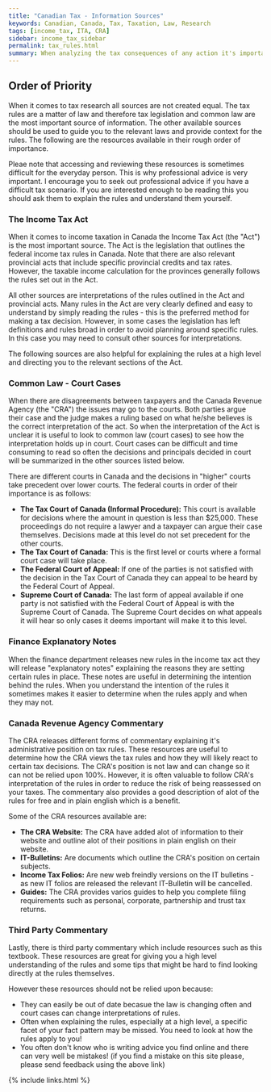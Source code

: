 ```yaml
---
title: "Canadian Tax - Information Sources"
keywords: Canadian, Canada, Tax, Taxation, Law, Research
tags: [income_tax, ITA, CRA]
sidebar: income_tax_sidebar
permalink: tax_rules.html
summary: When analyzing the tax consequences of any action it's important to know how to research the rules. This page outlines the sources you should use during your research and which are most important.  
---
```


## Order of Priority

When it comes to tax research all sources are not created equal. The tax rules are a matter of law and therefore tax legislation and common law are the most important source of information. The other available sources should be used to guide you to the relevant laws and provide context for the rules. The following are the resources available in their rough order of importance. 

Pleae note that accessing and reviewing these resources is sometimes difficult for the everyday person. This is why professional advice is very important. I encourage you to seek out professional advice if you have a difficult tax scenario. If you are interested enough to be reading this you should ask them to explain the rules and understand them yourself.

### The Income Tax Act

When it comes to income taxation in Canada the Income Tax Act (the "Act") is the most important source. The Act is the legislation that outlines the federal income tax rules in Canada. Note that there are also relevant provincial acts that include specific provincial credits and tax rates. However, the taxable income calculation for the provinces generally follows the rules set out in the Act.  

All other sources are interpretations of the rules outlined in the Act and provincial acts. Many rules in the Act are very clearly defined and easy to understand by simply reading the rules - this is the preferred method for making a tax decision. However, in some cases the legislation has left definitions and rules broad in order to avoid planning around specific rules. In this case you may need to consult other sources for interpretations. 

The following sources are also helpful for explaining the rules at a high level and directing you to the relevant sections of the Act.

### Common Law - Court Cases

When there are disagreements between taxpayers and the Canada Revenue Agency (the "CRA") the issues may go to the courts. Both parties argue their case and the judge makes a ruling based on what he/she believes is the correct interpretation of the act. So when the interpretation of the Act is unclear it is useful to look to common law (court cases) to see how the interpretation holds up in court. Court cases can be difficult and time consuming to read so often the decisions and principals decided in court will be summarized in the other sources listed below.

There are different courts in Canada and the decisions in "higher" courts take precedent over lower courts. The federal courts in order of their importance is as follows:

* **The Tax Court of Canada (Informal Procedure):** This court is available for decisions where the amount in question is less than $25,000. These proceedings do not require a lawyer and a taxpayer can argue their case themselves. Decisions made at this level do not set precedent for the other courts.
* **The Tax Court of Canada:** This is the first level or courts where a formal court case will take place.
* **The Federal Court of Appeal:** If one of the parties is not satisfied with the decision in the Tax Court of Canada they can appeal to be heard by the Federal Court of Appeal.
* **Supreme Court of Canada:** The last form of appeal available if one party is not satisfied with the Federal Court of Appeal is with the Supreme Court of Canada. The Supreme Court decides on what appeals it will hear so only cases it deems important will make it to this level. 

### Finance Explanatory Notes 

When the finance department releases new rules in the income tax act they will release "explanatory notes" explaining the reasons they are setting certain rules in place. These notes are useful in determining the intention behind the rules. When you understand the intention of the rules it sometimes makes it easier to determine when the rules apply and when they may not. 

### Canada Revenue Agency Commentary 

The CRA releases different forms of commentary explaining it's administrative position on tax rules. These resources are useful to determine how the CRA views the tax rules and how they will likely react to certain tax decisions. The CRA's position is not law and can change so it can not be relied upon 100%. However, it is often valuable to follow CRA's interpretation of the rules in order to reduce the risk of being reassessed on your taxes. The commentary also provides a good description of alot of the rules for free and in plain english which is a benefit.

Some of the CRA resources available are:

* **The CRA Website:** The CRA have added alot of information to their website and outline alot of their positions in plain english on their website. 
* **IT-Bulletins:** Are documents which outline the CRA's position on certain subjects.
* **Income Tax Folios:** Are new web freindly versions on the IT bulletins - as new IT folios are released the relevant IT-Bulletin will be cancelled. 
* **Guides:** The CRA provides varios guides to help you complete filing requirements such as personal, corporate, partnership and trust tax returns.

### Third Party Commentary

Lastly, there is third party commentary which include resources such as this textbook. These resources are great for giving you a high level understanding of the rules and some tips that might be hard to find looking directly at the rules themselves. 

However these resources should not be relied upon because:

* They can easily be out of date becasue the law is changing often and court cases can change interpretations of rules.
* Often when explaining the rules, especially at a high level, a specific facet of your fact pattern may be missed. You need to look at how the rules apply to you!
* You often don't know who is writing advice you find online and there can very well be mistakes! (if you find a mistake on this site please, please send feedback using the above link)


{% include links.html %}
